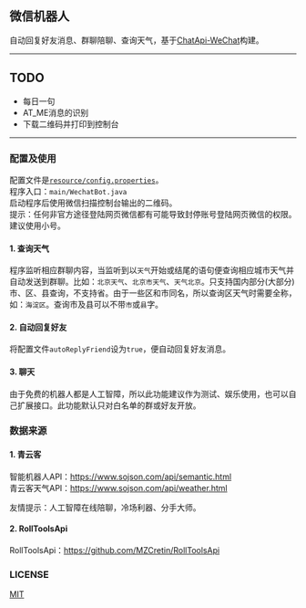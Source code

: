 ## 微信机器人

自动回复好友消息、群聊陪聊、查询天气，基于[ChatApi-WeChat](https://github.com/xuxiaoxiao-xxx/ChatApi-WeChat)构建。  

---

## TODO

- 每日一句
- AT_ME消息的识别
- 下载二维码并打印到控制台
---

### 配置及使用
  
配置文件是[`resource/config.properties`](https://github.com/scorego/WechatRobot/blob/master/src/main/resources/config.properties)。  
程序入口：`main/WechatBot.java`  
启动程序后使用微信扫描控制台输出的二维码。     
提示：任何非官方途径登陆网页微信都有可能导致封停账号登陆网页微信的权限。建议使用小号。   

#### 1. 查询天气

程序监听相应群聊内容，当监听到以`天气`开始或结尾的语句便查询相应城市天气并自动发送到群聊。比如：`北京天气`、`北京市天气`、`天气北京`。只支持国内部分(大部分)市、区、县查询，不支持省。由于一些区和市同名，所以查询区天气时需要全称，如：`海淀区`。查询市及县可以不带`市`或`县`字。  
  

#### 2. 自动回复好友

将配置文件`autoReplyFriend`设为`true`，便自动回复好友消息。

#### 3. 聊天

由于免费的机器人都是人工智障，所以此功能建议作为测试、娱乐使用，也可以自己扩展接口。此功能默认只对白名单的群或好友开放。  

### 数据来源

#### 1. 青云客
智能机器人API：https://www.sojson.com/api/semantic.html  
青云客天气API：https://www.sojson.com/api/weather.html

友情提示：人工智障在线陪聊，冷场利器、分手大师。  

#### 2. RollToolsApi

RollToolsApi：https://github.com/MZCretin/RollToolsApi  

### LICENSE

[MIT](https://github.com/scorego/WechatRobot/blob/master/LICENSE.md)